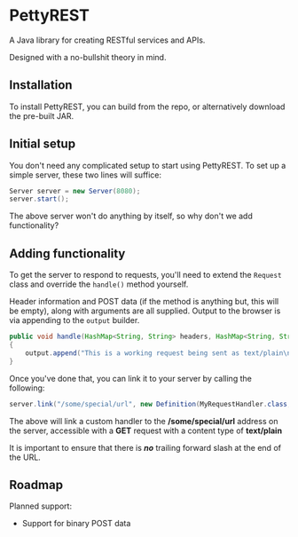 PettyREST
======

A Java library for creating RESTful services and APIs.

Designed with a no-bullshit theory in mind.

Installation
------

To install PettyREST, you can build from the repo, or alternatively download the pre-built JAR.

Initial setup
------

You don't need any complicated setup to start using PettyREST. To set up a simple server, these two lines will suffice:

```java
Server server = new Server(8080);
server.start();
```

The above server won't do anything by itself, so why don't we add functionality?

Adding functionality
------

To get the server to respond to requests, you'll need to extend the ```Request``` class and override the ```handle()``` method yourself.

Header information and POST data (if the method is anything but, this will be empty), along with arguments are all supplied. Output to the browser is via appending to the ```output``` builder.

```java
public void handle(HashMap<String, String> headers, HashMap<String, String> post, ArrayList<String> args, StringBuilder output);
{
	output.append("This is a working request being sent as text/plain\n");
}
```

Once you've done that, you can link it to your server by calling the following:

```java
server.link("/some/special/url", new Definition(MyRequestHandler.class, RequestType.GET_REQUEST, ContentType.TEXT_PLAIN_TYPE));
```

The above will link a custom handler to the **/some/special/url** address on the server, accessible with a **GET** request with a content type of **text/plain**

It is important to ensure that there is ***no*** trailing forward slash at the end of the URL.

Roadmap
------

Planned support:

- Support for binary POST data
